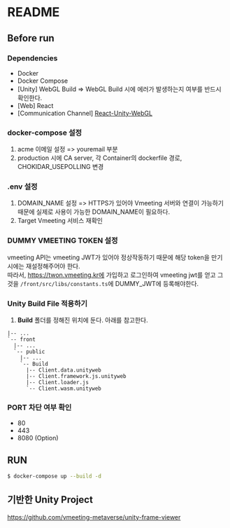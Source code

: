 # README

## Before run

### Dependencies

- Docker
- Docker Compose
- [Unity] WebGL Build => WebGL Build 시에 에러가 발생하는지 여부를 반드시 확인한다.
- [Web] React
- [Communication Channel] [React-Unity-WebGL](https://github.com/jeffreylanters/react-unity-webgl)

### docker-compose 설정

1. acme 이메일 설정 => youremail 부분
2. production 시에 CA server, 각 Container의 dockerfile 경로, CHOKIDAR_USEPOLLING 변경

### .env 설정

1. DOMAIN_NAME 설정 => HTTPS가 있어야 Vmeeting 서버와 연결이 가능하기 때문에 실제로 사용이 가능한 DOMAIN_NAME이 필요하다.
2. Target Vmeeting 서비스 재확인

### DUMMY VMEETING TOKEN 설정

vmeeting API는 vmeeting JWT가 있어야 정상작동하기 때문에 해당 token을 만기시에는 재설정해주어야 한다.   
따라서, https://twon.vmeeting.kr에 가입하고 로그인하여 vmeeting jwt를 얻고 그것을 `/front/src/libs/constants.ts`에 DUMMY_JWT에 등록해야한다.

### Unity Build File 적용하기

1. **Build** 폴더를 정해진 위치에 둔다. 아래를 참고한다.

```
|-- ...
`-- front
  |-- ...
  `-- public
    |-- ...
    `-- Build
      |-- Client.data.unityweb
      |-- Client.framework.js.unityweb
      |-- Client.loader.js
      `-- Client.wasm.unityweb

```


### PORT 차단 여부 확인

- 80
- 443
- 8080 (Option)

## RUN

```bash
$ docker-compose up --build -d
```


## 기반한 Unity Project

https://github.com/vmeeting-metaverse/unity-frame-viewer
